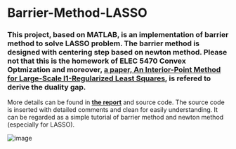 # Barrier-Method-LASSO

### This project, based on MATLAB, is an implementation of barrier method to solve LASSO problem. The barrier method is designed with centering step based on newton method. Please not that this is the homework of ELEC 5470 Convex Optmization and moreover, [a paper, An Interior-Point Method for Large-Scale l1-Regularized Least Squares](https://web.stanford.edu/~boyd/papers/pdf/l1_ls.pdf), is refered to derive the duality gap.

More details can be found in **[the report](https://github.com/zslwyuan/Barrier-Method-LASSO/blob/master/Report.pdf)** and source code. The source code is inserted with detailed comments and clean for easily understanding. It can be regarded as a simple tutorial of barrier method and newton method (especially for LASSO).

![image](https://github.com/zslwyuan/Barrier-Method-LASSO/blob/master/result.png)
